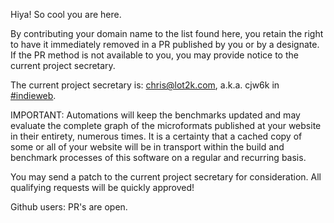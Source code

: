 Hiya! So cool you are here.

By contributing your domain name to the list found here, you retain the right
to have it immediately removed in a PR published by you or by a designate. If
the PR method is not available to you, you may provide notice to the current
project secretary.

The current project secretary is: chris@lot2k.com, a.k.a. cjw6k in <a href="https://indieweb.org/discuss">#indieweb</a>.

IMPORTANT: Automations will keep the benchmarks updated and may evaluate the 
           complete graph of the microformats published at your website in
           their entirety, numerous times. It is a certainty that a cached copy
           of some or all of your website will be in transport within the build
           and benchmark processes of this software on a regular and recurring
           basis.

You may send a patch to the current project secretary for consideration. All
qualifying requests will be quickly approved!

Github users: PR's are open.
